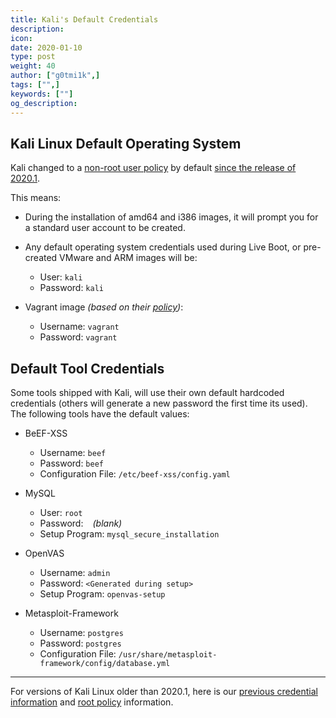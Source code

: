 ```yaml
---
title: Kali's Default Credentials
description:
icon:
date: 2020-01-10
type: post
weight: 40
author: ["g0tmi1k",]
tags: ["",]
keywords: [""]
og_description:
---
```


## Kali Linux Default Operating System

Kali changed to a [non-root user policy](/docs/policy/kali-linux-user-policy/) by default [since the release of 2020.1](https://www.kali.org/news/kali-default-non-root-user/).

This means:

- During the installation of amd64 and i386 images, it will prompt you for a standard user account to be created.

- Any default operating system credentials used during Live Boot, or pre-created VMware and ARM images will be:
    - User: `kali`
    - Password: `kali`

- Vagrant image _(based on their [policy](https://www.vagrantup.com/docs/boxes/base.html))_:
    - Username: `vagrant`
    - Password: `vagrant`

## Default Tool Credentials

Some tools shipped with Kali, will use their own default hardcoded credentials (others will generate a new password the first time its used). The following tools have the default values:

- BeEF-XSS
    - Username: `beef`
    - Password: `beef`
    - Configuration File: `/etc/beef-xss/config.yaml`

- MySQL
    - User: `root`
    - Password: ` ` _(blank)_
    - Setup Program: `mysql_secure_installation`

- OpenVAS
    - Username: `admin`
    - Password: `<Generated during setup>`
    - Setup Program: `openvas-setup`

- Metasploit-Framework
    - Username: `postgres`
    - Password: `postgres`
    - Configuration File: `/usr/share/metasploit-framework/config/database.yml`

- - -

For versions of Kali Linux older than 2020.1, here is our [previous credential information](/docs/introduction/kali-linux-default-passwords/) and [root policy](](/docs/policy/kali-linux-root-user-policy/)) information.
